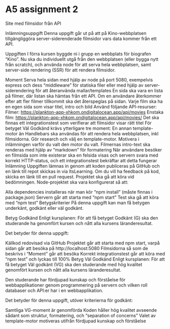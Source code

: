# A5 assignment 2
 Site med filmsidor från API

Inlämningsuppgift
Denna uppgift går ut på att på Kino-webbplatsen tillgängliggöra server-siderenderade filmsidor vars data kommer från ett API.

Uppgiften
I förra kursen byggde ni i grupp en webbplats för biografen “Kino”. Nu ska du individuellt utgå från den webbplatsen (eller bygga nytt från scratch), och använda node för att serva hela webbplatsen, samt server-side rendering (SSR) för att rendera filmsidor.

Moment
Serva hela sidan med hjälp av node på port 5080, exempelvis express och dess “middleware” för statiska filer eller med hjälp av server-siderendering för att återanvända mallar/templates
En sida ska vara en lista på filmer, där listan ska hämtas från ett API. Om en användare återkommer efter att fler filmer tillkommit ska det återspeglas på sidan.
Varje film ska ha en egen sida som visar titel, intro och bild
Använd följande API-resurser:
Filmer: https://plankton-app-xhkom.ondigitalocean.app/api/movies 
Enstaka film: https://plankton-app-xhkom.ondigitalocean.app/api/movies/<id> 
Det ska finnas ett integrationstest som verifierar att filmsidor visar rätt titel
För betyget Väl Godkänd krävs ytterligare tre moment:
En annan template-motor än Handlebars ska användas för att rendera hela webbplatsen, inkl filmsidorna. Gör research och välj en template-motor. Motivera i inlämningen varför du valt den motor du valt.
Filmernas intro-text ska renderas med hjälp av “markdown” för formatering
När användare besöker en filmsida som inte existerar ska en felsida visas och servern svara med korrekt HTTP-status, och ett integrationstest bekräftar att detta fungerar
Inlämning
Uppgiften lämnas in genom att koden publiceras på GitHub och en länk till repot skickas in via ItsLearning. Om du vill ha feedback på kod, skicka en länk till en pull request. Projektet ska gå att köra vid bedömningen. Node-projektet ska vara konfigurerat så att:

Alla dependencies installeras när man kör “npm install” (måste finnas i package.json)
Servern går att starta med “npm start”
Test ska gå att köra med “npm test”
Betygskriterier
På denna uppgift kan man få betygen underkänt, godkänt eller väl godkänt.

Betyg Godkänd
Enligt kursplanen: För att få betyget Godkänt (G) ska den studerande ha genomfört kursen och nått alla kursens läranderesultat.

Det betyder för denna uppgift:

Källkod redovisad via GitHub
Projektet går att starta med npm start, varpå sidan går att besöka på http://localhost:5080
Filmsidorna så som de beskrivs i “Moment” går att besöka
Korrekt integrationstest går att köra med “npm test” och lyckas till 100%
Betyg Väl Godkänd
Enligt kursplanen: För att få betyget Väl godkänt (VG) ska den studerande med hög kvalitet genomfört kursen och nått alla kursens läranderesultat.

Den studerande har fördjupad kunskap och förståelse för webbapplikationer genom programmering på servern och vilken roll databaser och API:er har i en webbapplikation.

Det betyder för denna uppgift, utöver kriterierna för godkänt:

Samtliga VG-moment är genomförda
Koden håller hög kvalitet avseende sådant som struktur, formatering, och “separation of concerns”
Valet av template-motor motiveras utifrån fördjupad kunskap och förståelse